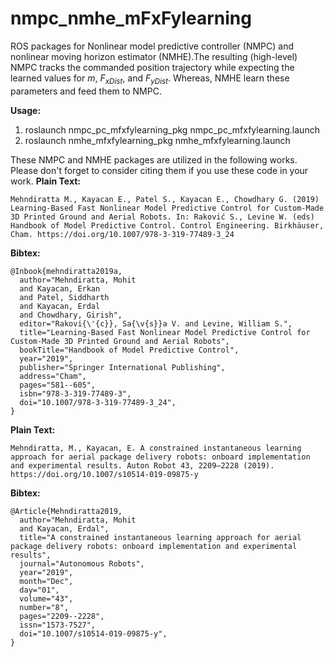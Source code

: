 # nmpc_nmhe_mFxFylearning
ROS packages for Nonlinear model predictive controller (NMPC) and nonlinear moving horizon estimator (NMHE).The resulting (high-level) NMPC tracks the commanded position trajectory while expecting the learned values for $m$, $F_{xDist}$, and $F_{yDist}$. Whereas, NMHE learn these parameters and feed them to NMPC. 

**Usage:**
1. roslaunch nmpc_pc_mfxfylearning_pkg nmpc_pc_mfxfylearning.launch
2. roslaunch nmhe_mfxfylearning_pkg nmhe_mfxfylearning.launch

These NMPC and NMHE packages are utilized in the following works. Please don't forget to consider citing them if you use these code in your work.
**Plain Text:**
```
Mehndiratta M., Kayacan E., Patel S., Kayacan E., Chowdhary G. (2019) Learning-Based Fast Nonlinear Model Predictive Control for Custom-Made 3D Printed Ground and Aerial Robots. In: Raković S., Levine W. (eds) Handbook of Model Predictive Control. Control Engineering. Birkhäuser, Cham. https://doi.org/10.1007/978-3-319-77489-3_24
```
**Bibtex:**
```
@Inbook{mehndiratta2019a,
  author="Mehndiratta, Mohit
  and Kayacan, Erkan
  and Patel, Siddharth
  and Kayacan, Erdal
  and Chowdhary, Girish",
  editor="Rakovi{\'{c}}, Sa{\v{s}}a V. and Levine, William S.",
  title="Learning-Based Fast Nonlinear Model Predictive Control for Custom-Made 3D Printed Ground and Aerial Robots",
  bookTitle="Handbook of Model Predictive Control",
  year="2019",
  publisher="Springer International Publishing",
  address="Cham",
  pages="581--605",
  isbn="978-3-319-77489-3",
  doi="10.1007/978-3-319-77489-3_24",
}
```

**Plain Text:**
```
Mehndiratta, M., Kayacan, E. A constrained instantaneous learning approach for aerial package delivery robots: onboard implementation and experimental results. Auton Robot 43, 2209–2228 (2019). https://doi.org/10.1007/s10514-019-09875-y
```
**Bibtex:**
```
@Article{Mehndiratta2019,
  author="Mehndiratta, Mohit
  and Kayacan, Erdal",
  title="A constrained instantaneous learning approach for aerial package delivery robots: onboard implementation and experimental results",
  journal="Autonomous Robots",
  year="2019",
  month="Dec",
  day="01",
  volume="43",
  number="8",
  pages="2209--2228",
  issn="1573-7527",
  doi="10.1007/s10514-019-09875-y",
}
```
